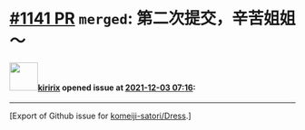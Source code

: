 # [\#1141 PR](https://github.com/komeiji-satori/Dress/pull/1141) `merged`: 第二次提交，辛苦姐姐～

#### <img src="https://avatars.githubusercontent.com/u/51517821?u=a36dc5a8f2c09736cffef4cd78a9f0434b8e6fe8&v=4" width="50">[kiririx](https://github.com/kiririx) opened issue at [2021-12-03 07:16](https://github.com/komeiji-satori/Dress/pull/1141):






-------------------------------------------------------------------------------



[Export of Github issue for [komeiji-satori/Dress](https://github.com/komeiji-satori/Dress).]
